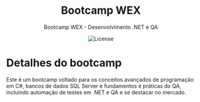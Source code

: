 <h1 align="center"> Bootcamp WEX </h1>

<p align="center">
  Bootcamp WEX - Desenvolvimento .NET e QA
</p>

<p align="center">
  <img alt="License" src="https://img.shields.io/badge/License-MIT-green.svg">
</p>

# Detalhes do bootcamp

Este é um bootcamp voltado para os conceitos avançados de programação em C#, bancos de dados SQL Server e fundamentos e práticas do QA, 
incluindo automação de testes em .NET e QA e se destacar no mercado.
